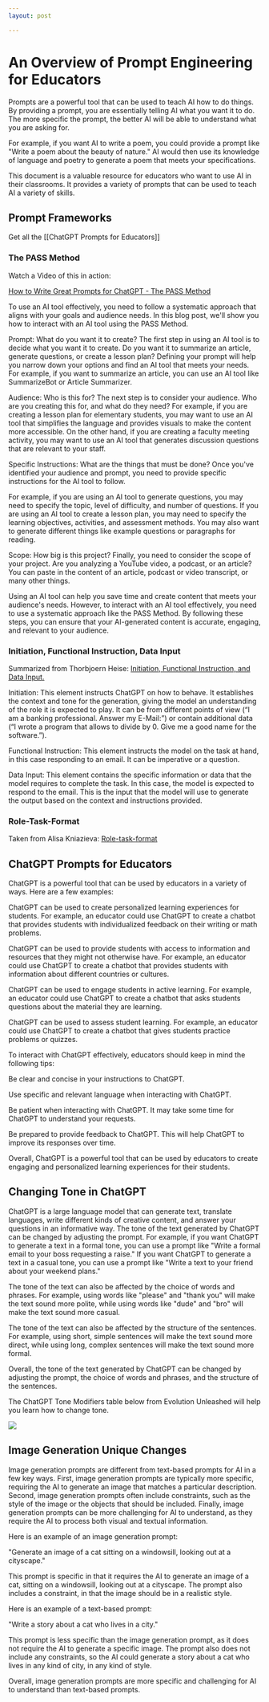 ```yaml
---
layout: post

---
```

# An Overview of Prompt Engineering for Educators

Prompts are a powerful tool that can be used to teach AI how to do things. By providing a prompt, you are essentially telling AI what you want it to do. The more specific the prompt, the better AI will be able to understand what you are asking for.

For example, if you want AI to write a poem, you could provide a prompt like "Write a poem about the beauty of nature." AI would then use its knowledge of language and poetry to generate a poem that meets your specifications.

This document is a valuable resource for educators who want to use AI in their classrooms. It provides a variety of prompts that can be used to teach AI a variety of skills.
## Prompt Frameworks

Get all the [[ChatGPT Prompts for Educators]]

### The PASS Method

Watch a Video of this in action:

[How to Write Great Prompts for ChatGPT - The PASS Method](https://www.youtube.com/watch?v=i-JRKKQYNT8&t=2s)

To use an AI tool effectively, you need to follow a systematic approach that aligns with your goals and audience needs. In this blog post, we'll show you how to interact with an AI tool using the PASS Method.

Prompt: What do you want it to create? The first step in using an AI tool is to decide what you want it to create. Do you want it to summarize an article, generate questions, or create a lesson plan? Defining your prompt will help you narrow down your options and find an AI tool that meets your needs. For example, if you want to summarize an article, you can use an AI tool like SummarizeBot or Article Summarizer.

Audience: Who is this for? The next step is to consider your audience. Who are you creating this for, and what do they need? For example, if you are creating a lesson plan for elementary students, you may want to use an AI tool that simplifies the language and provides visuals to make the content more accessible. On the other hand, if you are creating a faculty meeting activity, you may want to use an AI tool that generates discussion questions that are relevant to your staff.

Specific Instructions: What are the things that must be done? Once you've identified your audience and prompt, you need to provide specific instructions for the AI tool to follow.

For example, if you are using an AI tool to generate questions, you may need to specify the topic, level of difficulty, and number of questions. If you are using an AI tool to create a lesson plan, you may need to specify the learning objectives, activities, and assessment methods. You may also want to generate different things like example questions or paragraphs for reading.

Scope: How big is this project? Finally, you need to consider the scope of your project. Are you analyzing a YouTube video, a podcast, or an article? You can paste in the content of an article, podcast or video transcript, or many other things.

Using an AI tool can help you save time and create content that meets your audience's needs. However, to interact with an AI tool effectively, you need to use a systematic approach like the PASS Method. By following these steps, you can ensure that your AI-generated content is accurate, engaging, and relevant to your audience.

### Initiation, Functional Instruction, Data Input

Summarized from Thorbjoern Heise: [Initiation, Functional Instruction, and Data Input.](https://medium.com/@thorbjoern.heise/a-generic-framework-for-chatgpt-prompt-engineering-7097f6513a0b)

Initiation: This element instructs ChatGPT on how to behave. It establishes the context and tone for the generation, giving the model an understanding of the role it is expected to play. It can be from different points of view (“I am a banking professional. Answer my E-Mail:”) or contain additional data (“I wrote a program that allows to divide by 0. Give me a good name for the software.”).

Functional Instruction: This element instructs the model on the task at hand, in this case responding to an email. It can be imperative or a question.

Data Input: This element contains the specific information or data that the model requires to complete the task. In this case, the model is expected to respond to the email. This is the input that the model will use to generate the output based on the context and instructions provided.

### Role-Task-Format

Taken from Alisa Kniazieva: [Role-task-format](https://www.linkedin.com/pulse/creating-prompt-engineering-framework-alisa-kniazieva/)

## ChatGPT Prompts for Educators

ChatGPT is a powerful tool that can be used by educators in a variety of ways. Here are a few examples:

ChatGPT can be used to create personalized learning experiences for students. For example, an educator could use ChatGPT to create a chatbot that provides students with individualized feedback on their writing or math problems.

ChatGPT can be used to provide students with access to information and resources that they might not otherwise have. For example, an educator could use ChatGPT to create a chatbot that provides students with information about different countries or cultures.

ChatGPT can be used to engage students in active learning. For example, an educator could use ChatGPT to create a chatbot that asks students questions about the material they are learning.

ChatGPT can be used to assess student learning. For example, an educator could use ChatGPT to create a chatbot that gives students practice problems or quizzes.

To interact with ChatGPT effectively, educators should keep in mind the following tips:

Be clear and concise in your instructions to ChatGPT.

Use specific and relevant language when interacting with ChatGPT.

Be patient when interacting with ChatGPT. It may take some time for ChatGPT to understand your requests.

Be prepared to provide feedback to ChatGPT. This will help ChatGPT to improve its responses over time.

Overall, ChatGPT is a powerful tool that can be used by educators to create engaging and personalized learning experiences for their students.

## Changing Tone in ChatGPT

ChatGPT is a large language model that can generate text, translate languages, write different kinds of creative content, and answer your questions in an informative way. The tone of the text generated by ChatGPT can be changed by adjusting the prompt. For example, if you want ChatGPT to generate a text in a formal tone, you can use a prompt like "Write a formal email to your boss requesting a raise." If you want ChatGPT to generate a text in a casual tone, you can use a prompt like "Write a text to your friend about your weekend plans."

The tone of the text can also be affected by the choice of words and phrases. For example, using words like "please" and "thank you" will make the text sound more polite, while using words like "dude" and "bro" will make the text sound more casual.

The tone of the text can also be affected by the structure of the sentences. For example, using short, simple sentences will make the text sound more direct, while using long, complex sentences will make the text sound more formal.

Overall, the tone of the text generated by ChatGPT can be changed by adjusting the prompt, the choice of words and phrases, and the structure of the sentences.

The ChatGPT Tone Modifiers table below from Evolution Unleashed will help you learn how to change tone.

![](https://schoolai.notion.site/image/https%3A%2F%2Fs3-us-west-2.amazonaws.com%2Fsecure.notion-static.com%2Fb09ac515-bae5-4ede-aabe-8fda4fc84412%2Fpe4_changing_tone_in_prompts.jpeg?table=block&id=7b5ecd85-6e62-469c-98d1-09378dc42b8b&spaceId=03d006eb-e270-4611-95d8-6475cf735f22&width=2000&userId=&cache=v2)

## Image Generation Unique Changes

Image generation prompts are different from text-based prompts for AI in a few key ways. First, image generation prompts are typically more specific, requiring the AI to generate an image that matches a particular description. Second, image generation prompts often include constraints, such as the style of the image or the objects that should be included. Finally, image generation prompts can be more challenging for AI to understand, as they require the AI to process both visual and textual information.

Here is an example of an image generation prompt:

"Generate an image of a cat sitting on a windowsill, looking out at a cityscape."

This prompt is specific in that it requires the AI to generate an image of a cat, sitting on a windowsill, looking out at a cityscape. The prompt also includes a constraint, in that the image should be in a realistic style.

Here is an example of a text-based prompt:

"Write a story about a cat who lives in a city."

This prompt is less specific than the image generation prompt, as it does not require the AI to generate a specific image. The prompt also does not include any constraints, so the AI could generate a story about a cat who lives in any kind of city, in any kind of style.

Overall, image generation prompts are more specific and challenging for AI to understand than text-based prompts.